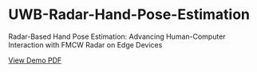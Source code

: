# UWB-Radar-Hand-Pose-Estimation
Radar-Based Hand Pose Estimation: Advancing Human-Computer Interaction with FMCW Radar on Edge Devices


[View Demo PDF](docs/images/cam_dark_cases_demo.pdf)

